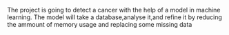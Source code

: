 The project is going to detect a cancer with the help of a model in machine learning.
The model will take a database,analyse it,and refine it by reducing the ammount of memory usage and replacing some missing data 

